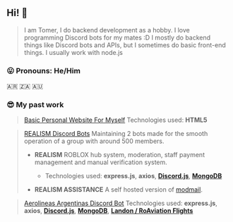## Hi! 👋

> I am Tomer, I do backend development as a hobby. I love programming Discord bots for my mates :D
> I mostly do backend things like Discord bots and APIs, but I sometimes do basic front-end things.
> I usually work with node.js

### 😛 Pronouns: He/Him

🇦🇷 🇿🇦 🇦🇺

### 😎 My past work
> [Basic Personal Website For Myself](https://tomerthegreat.com)
> Technologies used: **HTML5**

> [REALISM Discord Bots](https://discord.gg/scr)
>   Maintaining 2 bots made for the smooth operation of a group with around 500 members.
>   -   **REALISM** ROBLOX hub system, moderation, staff payment management and manual verification system.
>         - Technologies used: **express.js**, **axios**, [**Discord.js**](https://discord.js.org/), [**MongoDB**](https://mongodb.com)
>         
>   -   **REALISM ASSISTANCE** A self hosted version of [modmail](https://github.com/kyb3r/modmail).


> [Aerolineas Argentinas Discord Bot](https://discord.gg/scr)
> Technologies used: **express.js**, **axios**, [**Discord.js**](https://discord.js.org/), [**MongoDB**](https://mongodb.com), [**Landon / RoAviation Flights**](https://discord.gg/qcg7UYvCAT)
